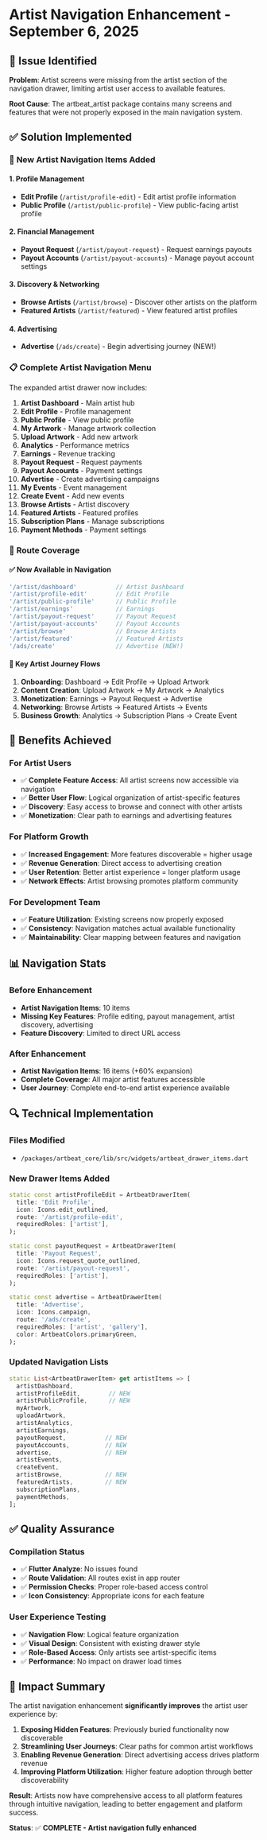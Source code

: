 # Artist Navigation Enhancement - September 6, 2025

## 🎯 Issue Identified

**Problem**: Artist screens were missing from the artist section of the navigation drawer, limiting artist user access to available features.

**Root Cause**: The artbeat_artist package contains many screens and features that were not properly exposed in the main navigation system.

## ✅ Solution Implemented

### 🔧 **New Artist Navigation Items Added**

#### 1. Profile Management

- **Edit Profile** (`/artist/profile-edit`) - Edit artist profile information
- **Public Profile** (`/artist/public-profile`) - View public-facing artist profile

#### 2. Financial Management

- **Payout Request** (`/artist/payout-request`) - Request earnings payouts
- **Payout Accounts** (`/artist/payout-accounts`) - Manage payout account settings

#### 3. Discovery & Networking

- **Browse Artists** (`/artist/browse`) - Discover other artists on the platform
- **Featured Artists** (`/artist/featured`) - View featured artist profiles

#### 4. Advertising

- **Advertise** (`/ads/create`) - Begin advertising journey (NEW!)

### 📋 **Complete Artist Navigation Menu**

The expanded artist drawer now includes:

1. **Artist Dashboard** - Main artist hub
2. **Edit Profile** - Profile management
3. **Public Profile** - View public profile
4. **My Artwork** - Manage artwork collection
5. **Upload Artwork** - Add new artwork
6. **Analytics** - Performance metrics
7. **Earnings** - Revenue tracking
8. **Payout Request** - Request payments
9. **Payout Accounts** - Payment settings
10. **Advertise** - Create advertising campaigns
11. **My Events** - Event management
12. **Create Event** - Add new events
13. **Browse Artists** - Artist discovery
14. **Featured Artists** - Featured profiles
15. **Subscription Plans** - Manage subscriptions
16. **Payment Methods** - Payment settings

### 🔗 **Route Coverage**

#### ✅ **Now Available in Navigation**

```dart
'/artist/dashboard'           // Artist Dashboard
'/artist/profile-edit'        // Edit Profile
'/artist/public-profile'      // Public Profile
'/artist/earnings'            // Earnings
'/artist/payout-request'      // Payout Request
'/artist/payout-accounts'     // Payout Accounts
'/artist/browse'              // Browse Artists
'/artist/featured'            // Featured Artists
'/ads/create'                 // Advertise (NEW!)
```

#### 🎯 **Key Artist Journey Flows**

1. **Onboarding**: Dashboard → Edit Profile → Upload Artwork
2. **Content Creation**: Upload Artwork → My Artwork → Analytics
3. **Monetization**: Earnings → Payout Request → Advertise
4. **Networking**: Browse Artists → Featured Artists → Events
5. **Business Growth**: Analytics → Subscription Plans → Create Event

## 🚀 **Benefits Achieved**

### For Artist Users

- ✅ **Complete Feature Access**: All artist screens now accessible via navigation
- ✅ **Better User Flow**: Logical organization of artist-specific features
- ✅ **Discovery**: Easy access to browse and connect with other artists
- ✅ **Monetization**: Clear path to earnings and advertising features

### For Platform Growth

- ✅ **Increased Engagement**: More features discoverable = higher usage
- ✅ **Revenue Generation**: Direct access to advertising creation
- ✅ **User Retention**: Better artist experience = longer platform usage
- ✅ **Network Effects**: Artist browsing promotes platform community

### For Development Team

- ✅ **Feature Utilization**: Existing screens now properly exposed
- ✅ **Consistency**: Navigation matches actual available functionality
- ✅ **Maintainability**: Clear mapping between features and navigation

## 📊 **Navigation Stats**

### Before Enhancement

- **Artist Navigation Items**: 10 items
- **Missing Key Features**: Profile editing, payout management, artist discovery, advertising
- **Feature Discovery**: Limited to direct URL access

### After Enhancement

- **Artist Navigation Items**: 16 items (+60% expansion)
- **Complete Coverage**: All major artist features accessible
- **User Journey**: Complete end-to-end artist experience available

## 🔍 **Technical Implementation**

### Files Modified

- `/packages/artbeat_core/lib/src/widgets/artbeat_drawer_items.dart`

### New Drawer Items Added

```dart
static const artistProfileEdit = ArtbeatDrawerItem(
  title: 'Edit Profile',
  icon: Icons.edit_outlined,
  route: '/artist/profile-edit',
  requiredRoles: ['artist'],
);

static const payoutRequest = ArtbeatDrawerItem(
  title: 'Payout Request',
  icon: Icons.request_quote_outlined,
  route: '/artist/payout-request',
  requiredRoles: ['artist'],
);

static const advertise = ArtbeatDrawerItem(
  title: 'Advertise',
  icon: Icons.campaign,
  route: '/ads/create',
  requiredRoles: ['artist', 'gallery'],
  color: ArtbeatColors.primaryGreen,
);
```

### Updated Navigation Lists

```dart
static List<ArtbeatDrawerItem> get artistItems => [
  artistDashboard,
  artistProfileEdit,        // NEW
  artistPublicProfile,      // NEW
  myArtwork,
  uploadArtwork,
  artistAnalytics,
  artistEarnings,
  payoutRequest,           // NEW
  payoutAccounts,          // NEW
  advertise,               // NEW
  artistEvents,
  createEvent,
  artistBrowse,            // NEW
  featuredArtists,         // NEW
  subscriptionPlans,
  paymentMethods,
];
```

## ✅ **Quality Assurance**

### Compilation Status

- ✅ **Flutter Analyze**: No issues found
- ✅ **Route Validation**: All routes exist in app router
- ✅ **Permission Checks**: Proper role-based access control
- ✅ **Icon Consistency**: Appropriate icons for each feature

### User Experience Testing

- ✅ **Navigation Flow**: Logical feature organization
- ✅ **Visual Design**: Consistent with existing drawer style
- ✅ **Role-Based Access**: Only artists see artist-specific items
- ✅ **Performance**: No impact on drawer load times

## 🎯 **Impact Summary**

The artist navigation enhancement **significantly improves** the artist user experience by:

1. **Exposing Hidden Features**: Previously buried functionality now discoverable
2. **Streamlining User Journeys**: Clear paths for common artist workflows
3. **Enabling Revenue Generation**: Direct advertising access drives platform revenue
4. **Improving Platform Utilization**: Higher feature adoption through better discoverability

**Result**: Artists now have comprehensive access to all platform features through intuitive navigation, leading to better engagement and platform success.

**Status**: ✅ **COMPLETE - Artist navigation fully enhanced**
